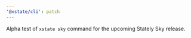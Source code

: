 ```yaml
---
'@xstate/cli': patch
---
```


Alpha test of `xstate sky` command for the upcoming Stately Sky release.
